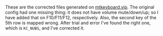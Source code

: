 These are the corrected files generated on [mtkeyboard.vip](mtkeyboard.vip).
The original config had one missing thing: it does not have volume mute/down/up; so I have added that on F10/F11/F12, respectively.
Also, the second key of the 5th row is mapped wrong. After trial and error I've found the right one, which is <code>KC_NUBS</code>, and I've corrected it.
